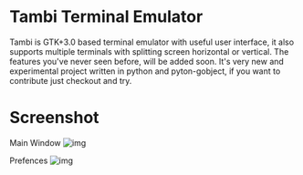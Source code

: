 Tambi Terminal Emulator
========

Tambi is GTK+3.0 based terminal emulator with useful user interface, it also supports multiple terminals with splitting screen horizontal or vertical. The features you've never seen before, will be added soon. It's very new and experimental project written in python and pyton-gobject, if you want to contribute just checkout and try.

Screenshot
========
Main Window
![img](http://i.imgur.com/tFfsw.png "Main window")

Prefences
![img](http://i.imgur.com/0MAEO.png "Preferences Window")
